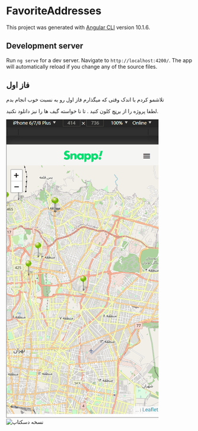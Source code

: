 # FavoriteAddresses

This project was generated with [Angular CLI](https://github.com/angular/angular-cli) version 10.1.6.

## Development server

Run `ng serve` for a dev server. Navigate to `http://localhost:4200/`. The app will automatically reload if you change any of the source files.

## فاز اول
تلاشمو کردم با اندک وقتی که میگذارم فاز اول رو به نسبت خوب انجام بدم 

لطفا  پروژه را از [برنچ](https://github.com/Arashatami/Favorite_Addresses/tree/dev)  کلون کنید . تا نا خواسته گیف ها را نیز دانلود نکنید.

![نسخه گوشی](https://github.com/Arashatami/Favorite_Addresses/blob/master/src/assets/gifs/2.gif)
![نسخه دسکتاپ](https://github.com/Arashatami/Favorite_Addresses/blob/master/src/assets/gifs/3.gif)
